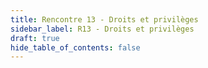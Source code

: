 ```yaml
---
title: Rencontre 13 - Droits et privilèges
sidebar_label: R13 - Droits et privilèges
draft: true
hide_table_of_contents: false
---
```




